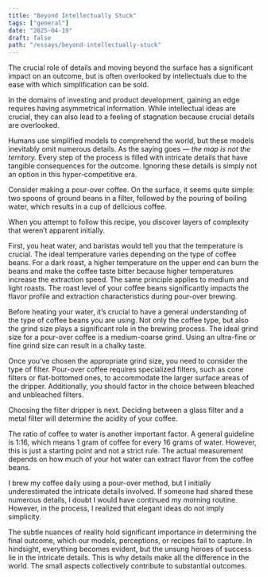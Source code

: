 ```yaml
---
title: "Beyond Intellectually Stuck"
tags: ["general"]
date: "2025-04-19"
draft: false
path: "/essays/beyond-intellectually-stuck"
---
```


The crucial role of details and moving beyond the surface has a significant impact on an outcome, but is often overlooked by intellectuals due to the ease with which simplification can be sold.

In the domains of investing and product development, gaining an edge requires having asymmetrical information. While intellectual ideas are crucial, they can also lead to a feeling of stagnation because crucial details are overlooked.

Humans use simplified models to comprehend the world, but these models inevitably omit numerous details. As the saying goes — _the map is not the territory._ Every step of the process is filled with intricate details that have tangible consequences for the outcome. Ignoring these details is simply not an option in this hyper-competitive era.

Consider making a pour-over coffee. On the surface, it seems quite simple: two spoons of ground beans in a filter, followed by the pouring of boiling water, which results in a cup of delicious coffee. 

When you attempt to follow this recipe, you discover layers of complexity that weren’t apparent initially.

First, you heat water, and baristas would tell you that the temperature is crucial. The ideal temperature varies depending on the type of coffee beans. For a dark roast, a higher temperature on the upper end can burn the beans and make the coffee taste bitter because higher temperatures increase the extraction speed. The same principle applies to medium and light roasts. The roast level of your coffee beans significantly impacts the flavor profile and extraction characteristics during pour-over brewing.

Before heating your water, it’s crucial to have a general understanding of the type of coffee beans you are using. Not only the coffee type, but also the grind size plays a significant role in the brewing process. The ideal grind size for a pour-over coffee is a medium-coarse grind. Using an ultra-fine or fine grind size can result in a chalky taste.

Once you’ve chosen the appropriate grind size, you need to consider the type of filter. Pour-over coffee requires specialized filters, such as cone filters or flat-bottomed ones, to accommodate the larger surface areas of the dripper. Additionally, you should factor in the choice between bleached and unbleached filters.

Choosing the filter dripper is next. Deciding between a glass filter and a metal filter will determine the acidity of your coffee.

The ratio of coffee to water is another important factor. A general guideline is 1:16, which means 1 gram of coffee for every 16 grams of water. However, this is just a starting point and not a strict rule. The actual measurement depends on how much of your hot water can extract flavor from the coffee beans.

I brew my coffee daily using a pour-over method, but I initially underestimated the intricate details involved. If someone had shared these numerous details, I doubt I would have continued my morning routine. However, in the process, I realized that elegant ideas do not imply simplicity.

The subtle nuances of reality hold significant importance in determining the final outcome, which our models, perceptions, or recipes fail to capture. In hindsight, everything becomes evident, but the unsung heroes of success lie in the intricate details. This is why details make all the difference in the world. The small aspects collectively contribute to substantial outcomes.
